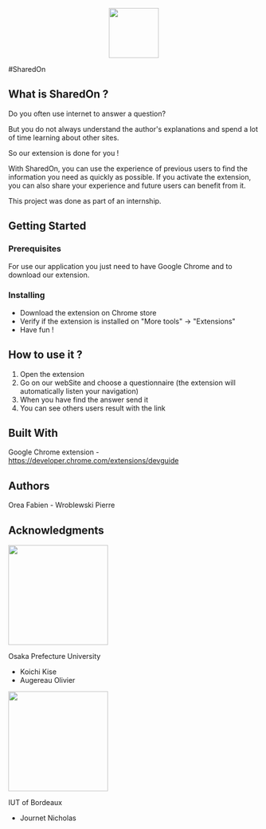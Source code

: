 <p align="center">
  <img width="100" height="100" src="http://163.172.59.102/webSite/img/lantern_64.png">
</p>

#SharedOn

## What is SharedOn ?
Do you often use internet to answer a question?

But you do not always understand the author's explanations and spend a lot of time learning about other sites.

So our extension is done for you !

With SharedOn, you can use the experience of previous users to find the information you need as quickly as possible. If you activate the extension, you can also share your experience and future users can benefit from it.

This project was done as part of an internship.

## Getting Started
### Prerequisites
For use our application you just need to have Google Chrome and to download our extension.

### Installing
- Download the extension on Chrome store
- Verify if the extension is installed on "More tools" -> "Extensions"
- Have fun !

## How to use it ?
1) Open the extension
2) Go on our webSite and choose a questionnaire (the extension will automatically listen your navigation)
3) When you have find the answer send it
4) You can see others users result with the link

## Built With
Google Chrome extension - https://developer.chrome.com/extensions/devguide

## Authors
Orea Fabien - Wroblewski Pierre

## Acknowledgments
<img width="200" src="http://www.p.s.osakafu-u.ac.jp/tamura/OPU_logo1.png">

Osaka Prefecture University 
- Koichi Kise
- Augereau Olivier

<img width="200" src="https://www.iut.u-bordeaux.fr/general/wp-content/uploads/2017/03/iut_Bordeaux_RVB-01-e1488459784711.jpg">

IUT of Bordeaux
- Journet Nicholas
